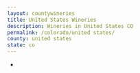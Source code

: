 ```yaml
---
layout: countywineries
title: United States Wineries
description: Wineries in United States CO
permalink: /colorado/united states/
county: united states
state: co
---
```

-
